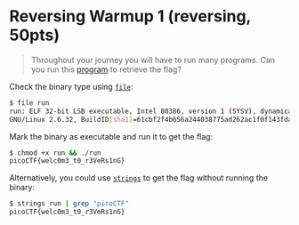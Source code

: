 # Reversing Warmup 1 (reversing, 50pts)

> Throughout your journey you will have to run many programs. Can you run this [program](./assets/run) to retrieve the
> flag?

Check the binary type using [`file`](https://linux.die.net/man/1/file):

```sh
$ file run
run: ELF 32-bit LSB executable, Intel 80386, version 1 (SYSV), dynamically linked, interpreter /lib/ld-, for
GNU/Linux 2.6.32, BuildID[sha1]=61cbf2f4b656a244038775ad262ac1f0f143fda1, not stripped
```

Mark the binary as executable and run it to get the flag:

```sh
$ chmod +x run && ./run
picoCTF{welc0m3_t0_r3VeRs1nG}
```

Alternatively, you could use [`strings`](https://linux.die.net/man/1/strings) to get the flag without running the binary:

```sh
$ strings run | grep "picoCTF"
picoCTF{welc0m3_t0_r3VeRs1nG}
```
